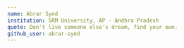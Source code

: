 ```yaml
---
name: Abrar Syed
institution: SRM University, AP - Andhra Pradesh
quote: Don't live someone else's dream, find your own.
github_user: abrar-syed
---
```

